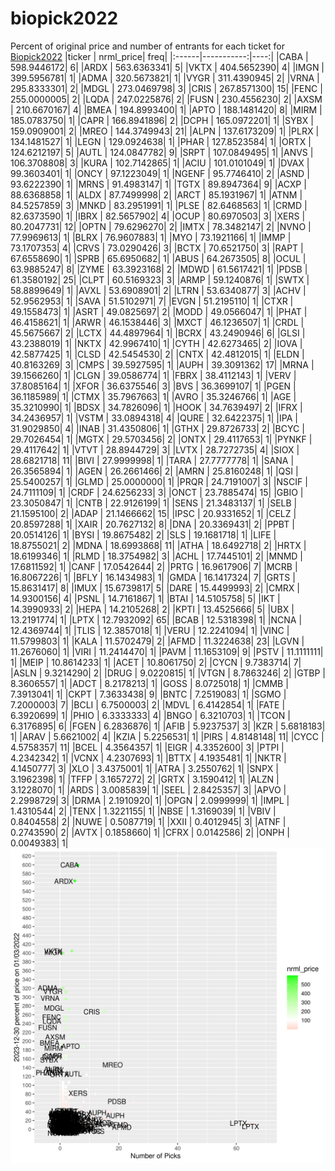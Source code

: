# biopick2022
Percent of original price and number of entrants for each ticket for [Biopick2022](https://twitter.com/hashtag/Biopick2022)
|ticker |  nrml_price| freq|
|:------|-----------:|----:|
|CABA   | 598.9446172|    6|
|ARDX   | 563.6363341|    5|
|VKTX   | 404.5652390|    4|
|IMGN   | 399.5956781|    1|
|ADMA   | 320.5673821|    1|
|VYGR   | 311.4390945|    2|
|VRNA   | 295.8333301|    2|
|MDGL   | 273.0469798|    3|
|CRIS   | 267.8571300|   15|
|FENC   | 255.0000005|    2|
|LQDA   | 247.0225876|    2|
|FUSN   | 230.4556230|    2|
|AXSM   | 210.6670167|    4|
|BMEA   | 194.8993400|    1|
|APTO   | 188.1481420|    8|
|MIRM   | 185.0783750|    1|
|CAPR   | 166.8941896|    2|
|DCPH   | 165.0972201|    1|
|SYBX   | 159.0909001|    2|
|MREO   | 144.3749943|   21|
|ALPN   | 137.6173209|    1|
|PLRX   | 134.1481527|    1|
|LEGN   | 129.0924638|    1|
|PHAR   | 127.8523584|    1|
|ORTX   | 124.6212197|    5|
|AUTL   | 124.0847782|    9|
|SRPT   | 107.0849495|    1|
|ANVS   | 106.3708808|    3|
|KURA   | 102.7142865|    1|
|ACIU   | 101.0101049|    1|
|DVAX   |  99.3603401|    1|
|ONCY   |  97.1223049|    1|
|NGENF  |  95.7746410|    2|
|ASND   |  93.6222390|    1|
|MRNS   |  91.4983147|    1|
|TGTX   |  89.8947364|    9|
|ACXP   |  88.6368858|    1|
|ALDX   |  87.7499998|    2|
|ARCT   |  85.1931967|    1|
|ATNM   |  84.5257859|    3|
|MNKD   |  83.2951991|    1|
|PLSE   |  82.6468563|    1|
|CRMD   |  82.6373590|    1|
|IBRX   |  82.5657902|    4|
|OCUP   |  80.6970503|    3|
|XERS   |  80.2047731|   12|
|OPTN   |  79.6296270|    2|
|IMTX   |  78.3482147|    2|
|NVNO   |  77.9969613|    1|
|BLRX   |  76.9607883|    1|
|MYO    |  73.1921166|    1|
|IMMP   |  73.1707353|    4|
|CRVS   |  73.0290426|    3|
|BCTX   |  70.6521750|    3|
|RAPT   |  67.6558690|    1|
|SPRB   |  65.6950682|    1|
|ABUS   |  64.2673505|    8|
|OCUL   |  63.9885247|    8|
|ZYME   |  63.3923168|    2|
|MDWD   |  61.5617421|    1|
|PDSB   |  61.3580192|   25|
|CLPT   |  60.5169323|    3|
|ARMP   |  59.1240876|    1|
|SWTX   |  58.8899649|    1|
|AVXL   |  53.6908901|    2|
|LTRN   |  53.6340877|    3|
|ACHV   |  52.9562953|    1|
|SAVA   |  51.5102971|    7|
|EVGN   |  51.2195110|    1|
|CTXR   |  49.1558473|    1|
|ASRT   |  49.0825697|    2|
|MODD   |  49.0566047|    1|
|PHAT   |  46.4158621|    1|
|ARWR   |  46.1538446|    3|
|MXCT   |  46.1236507|    1|
|CRDL   |  45.5675667|    2|
|LCTX   |  44.4897964|    1|
|BCRX   |  43.2490946|    6|
|GLSI   |  43.2388019|    1|
|NKTX   |  42.9967410|    1|
|CYTH   |  42.6273465|    2|
|IOVA   |  42.5877425|    1|
|CLSD   |  42.5454530|    2|
|CNTX   |  42.4812015|    1|
|ELDN   |  40.8163269|    3|
|CMPS   |  39.5927595|    1|
|AUPH   |  39.3091362|   17|
|MRNA   |  39.1566260|    1|
|CLGN   |  39.0586774|    1|
|FBRX   |  38.4112143|    1|
|VERV   |  37.8085164|    1|
|XFOR   |  36.6375546|    3|
|BVS    |  36.3699107|    1|
|PGEN   |  36.1185989|    1|
|CTMX   |  35.7967663|    1|
|AVRO   |  35.3246766|    1|
|AGE    |  35.3210990|    1|
|BDSX   |  34.7826096|    1|
|HOOK   |  34.7639497|    2|
|IFRX   |  34.2436957|    1|
|VSTM   |  33.0894318|    4|
|QURE   |  32.6422375|    1|
|IPA    |  31.9029850|    4|
|INAB   |  31.4350806|    1|
|GTHX   |  29.8726733|    2|
|BCYC   |  29.7026454|    1|
|MGTX   |  29.5703456|    2|
|ONTX   |  29.4117653|    1|
|PYNKF  |  29.4117642|    1|
|VTVT   |  28.8944729|    3|
|LVTX   |  28.7272735|    4|
|SIOX   |  28.6821718|   11|
|BIVI   |  27.9999998|    1|
|TARA   |  27.7777778|    1|
|SANA   |  26.3565894|    1|
|AGEN   |  26.2661466|    2|
|AMRN   |  25.8160248|    1|
|QSI    |  25.5400257|    1|
|GLMD   |  25.0000000|    1|
|PRQR   |  24.7191007|    3|
|NSCIF  |  24.7111109|    1|
|CRDF   |  24.6256233|    3|
|ONCT   |  23.7885474|   15|
|GBIO   |  23.3050847|    1|
|CNTB   |  22.9126199|    1|
|SENS   |  21.3483137|    1|
|SELB   |  21.1595100|    2|
|ADAP   |  21.1466662|   15|
|IPSC   |  20.9331652|    1|
|CELZ   |  20.8597288|    1|
|XAIR   |  20.7627132|    8|
|DNA    |  20.3369431|    2|
|PPBT   |  20.0514126|    1|
|BYSI   |  19.8675482|    2|
|SLS    |  19.1681718|    1|
|LIFE   |  18.8755021|    2|
|MDNA   |  18.6993868|   11|
|ATHA   |  18.6492718|    2|
|HRTX   |  18.6199346|    1|
|RLMD   |  18.3754982|    3|
|ACHL   |  17.7445101|    2|
|MNMD   |  17.6811592|    1|
|CANF   |  17.0542644|    2|
|PRTG   |  16.9617906|    7|
|MCRB   |  16.8067226|    1|
|BFLY   |  16.1434983|    1|
|GMDA   |  16.1417324|    7|
|GRTS   |  15.8631417|    8|
|IMUX   |  15.6739817|    5|
|DARE   |  15.4499993|    2|
|CMRX   |  14.9300156|    4|
|PSNL   |  14.7161867|    1|
|BTAI   |  14.5105758|    5|
|IKT    |  14.3990933|    2|
|HEPA   |  14.2105268|    2|
|KPTI   |  13.4525666|    5|
|UBX    |  13.2191774|    1|
|LPTX   |  12.7932092|   65|
|BCAB   |  12.5318398|    1|
|NCNA   |  12.4369744|    1|
|TLIS   |  12.3857018|    1|
|VERU   |  12.2241094|    1|
|VINC   |  11.5799803|    1|
|KALA   |  11.5702479|    2|
|AFMD   |  11.3224638|   23|
|LGVN   |  11.2676060|    1|
|VIRI   |  11.2414470|    1|
|PAVM   |  11.1653109|    9|
|PSTV   |  11.1111111|    1|
|MEIP   |  10.8614233|    1|
|ACET   |  10.8061750|    2|
|CYCN   |   9.7383714|    7|
|ASLN   |   9.3214290|    2|
|DRUG   |   9.0220815|    1|
|VTGN   |   8.7863246|    2|
|GTBP   |   8.3606557|    1|
|ADCT   |   8.2178213|    1|
|GOSS   |   8.0725018|    1|
|CMMB   |   7.3913041|    1|
|CKPT   |   7.3633438|    9|
|BNTC   |   7.2519083|    1|
|SGMO   |   7.2000003|    7|
|BCLI   |   6.7500003|    2|
|MDVL   |   6.4142854|    1|
|FATE   |   6.3920699|    1|
|PHIO   |   6.3333333|    4|
|BNGO   |   6.3210703|    1|
|TCON   |   6.3176895|    6|
|FGEN   |   6.2836876|    1|
|AFIB   |   5.9237537|    3|
|KZR    |   5.6818183|    1|
|ARAV   |   5.6621002|    4|
|KZIA   |   5.2256531|    1|
|PIRS   |   4.8148148|   11|
|CYCC   |   4.5758357|   11|
|BCEL   |   4.3564357|    1|
|EIGR   |   4.3352600|    3|
|PTPI   |   4.2342342|    1|
|VCNX   |   4.2307693|    1|
|BTTX   |   4.1935481|    1|
|NKTR   |   4.1450777|    3|
|XLO    |   3.4375001|    1|
|ATRA   |   3.2550762|    1|
|SNPX   |   3.1962398|    1|
|TFFP   |   3.1657272|    2|
|GRTX   |   3.1590412|    1|
|ALZN   |   3.1228070|    1|
|ARDS   |   3.0085839|    1|
|SEEL   |   2.8425357|    3|
|APVO   |   2.2998729|    3|
|DRMA   |   2.1910920|    1|
|OPGN   |   2.0999999|    1|
|IMPL   |   1.4310544|    2|
|TENX   |   1.3221155|    1|
|NBSE   |   1.3169039|    1|
|VBIV   |   0.8404558|    2|
|NUWE   |   0.5087719|    1|
|XXII   |   0.4012945|    3|
|ATNF   |   0.2743590|    2|
|AVTX   |   0.1858660|    1|
|CFRX   |   0.0142586|    2|
|ONPH   |   0.0049383|    1|
![retvspicks](biopicks.png?raw=true)
